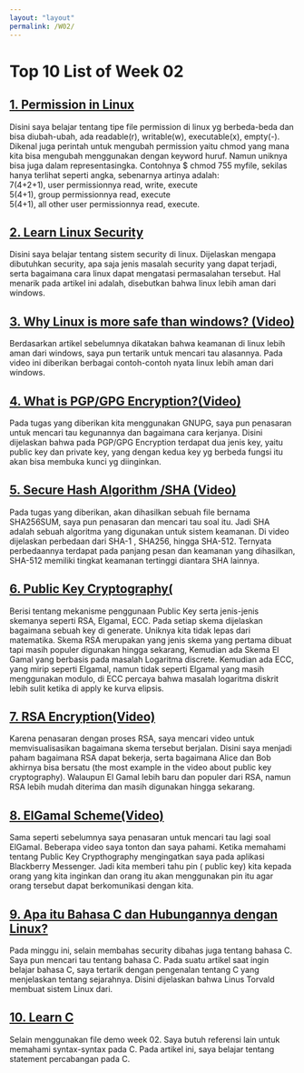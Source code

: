```yaml
---
layout: "layout"
permalink: /W02/
---
```


# Top 10 List of Week 02

## [1. Permission in Linux](https://linuxjourney.com/lesson/modifying-permissions)
Disini saya belajar tentang tipe file permission di linux yg berbeda-beda dan bisa diubah-ubah, ada readable(r), writable(w), executable(x), empty(-). Dikenal juga perintah untuk mengubah permission yaitu chmod yang mana kita bisa mengubah menggunakan dengan keyword huruf. Namun uniknya bisa juga dalam representasingka. Contohnya $ chmod 755 myfile, sekilas hanya terlihat seperti angka, sebenarnya artinya adalah: </br>
7(4+2+1), user permissionnya read, write, execute </br>
5(4+1), group permissionnya read, execute </br>
5(4+1), all other user permissionnya read, execute. </br>

## [2. Learn Linux Security](http://www.penguintutor.com/linux/introduction-linux-security)
Disini saya belajar tentang sistem security di linux. Dijelaskan mengapa dibutuhkan security, apa saja jenis masalah security yang dapat terjadi, serta bagaimana cara linux dapat mengatasi permasalahan tersebut. Hal menarik pada artikel ini adalah, disebutkan bahwa linux lebih aman dari windows. 

## [3. Why Linux is more safe than windows? (Video)](https://www.youtube.com/watch?v=KJnrsGqyw3U)
Berdasarkan artikel sebelumnya dikatakan bahwa keamanan di linux lebih aman dari windows, saya pun tertarik untuk mencari tau alasannya. Pada video ini diberikan berbagai contoh-contoh nyata linux lebih aman dari windows. 

## [4. What is PGP/GPG Encryption?(Video)](https://www.youtube.com/watch?v=1-MPcUHhXoc)
Pada tugas yang diberikan kita menggunakan GNUPG, saya pun penasaran untuk mencari tau kegunannya dan bagaimana cara kerjanya. Disini dijelaskan bahwa pada PGP/GPG Encryption terdapat dua jenis key, yaitu public key dan private key, yang dengan kedua key yg berbeda fungsi itu akan bisa membuka kunci yg diinginkan. 

## [5. Secure Hash Algorithm /SHA (Video)](https://www.youtube.com/watch?v=5OVb4I5fhKI)
Pada tugas yang diberikan, akan dihasilkan sebuah file bernama SHA256SUM, saya pun penasaran dan mencari tau soal itu. Jadi SHA adalah sebuah algoritma yang digunakan untuk sistem keamanan. Di video dijelaskan perbedaan dari SHA-1 , SHA256, hingga SHA-512. Ternyata perbedaannya terdapat pada panjang pesan dan keamanan yang dihasilkan, SHA-512 memiliki tingkat keamanan tertinggi diantara SHA lainnya. 

## [6. Public Key Cryptography(](https://www.tutorialspoint.com/cryptography/public_key_encryption.html)
Berisi tentang mekanisme penggunaan Public Key serta jenis-jenis skemanya seperti RSA, Elgamal, ECC. Pada setiap skema dijelaskan bagaimana sebuah key di generate. Uniknya kita tidak lepas dari matematika. Skema RSA merupakan yang jenis skema yang pertama dibuat tapi masih populer digunakan hingga sekarang, Kemudian ada Skema El Gamal yang berbasis pada masalah Logaritma discrete. Kemudian ada ECC, yang mirip seperti Elgamal, namun tidak seperti Elgamal yang masih menggunakan modulo, di ECC percaya bahwa masalah logaritma diskrit lebih sulit ketika di apply ke kurva elipsis. 

## [7. RSA Encryption(Video)](https://www.youtube.com/watch?v=wXB-V_Keiu8)
Karena penasaran dengan proses RSA, saya mencari video untuk memvisualisasikan bagaimana skema tersebut berjalan. Disini saya menjadi paham bagaimana RSA dapat bekerja, serta bagaimana Alice dan Bob akhirnya bisa bersatu (the most example in the video about public key cryptography). Walaupun El Gamal lebih baru dan populer dari RSA, namun RSA lebih mudah diterima dan masih digunakan hingga sekarang.

## [8. ElGamal Scheme(Video)](https://www.youtube.com/watch?v=mdxlFwRF4ek)
Sama seperti sebelumnya saya penasaran untuk mencari tau lagi soal ElGamal. Beberapa video saya tonton dan saya pahami. Ketika memahami tentang Public Key Crypthography mengingatkan saya pada aplikasi Blackberry Messenger. Jadi kita memberi tahu pin ( public key) kita kepada orang yang kita inginkan dan orang itu akan menggunakan pin itu agar orang tersebut dapat berkomunikasi dengan kita.

## [9. Apa itu Bahasa C dan Hubungannya dengan Linux?](https://www.petanikode.com/c-untuk-pemula/)
Pada minggu ini, selain membahas security dibahas juga tentang bahasa C. Saya pun mencari tau tentang bahasa C. Pada suatu artikel saat ingin belajar bahasa C, saya tertarik dengan pengenalan tentang C yang menjelaskan tentang sejarahnya. Disini dijelaskan bahwa Linus Torvald membuat sistem Linux dari.

## [10. Learn C](https://www.programiz.com/c-programming/c-if-else-statement)
Selain menggunakan file demo week 02. Saya butuh referensi lain untuk memahami syntax-syntax pada C. Pada artikel ini, saya belajar tentang statement percabangan pada C. 
